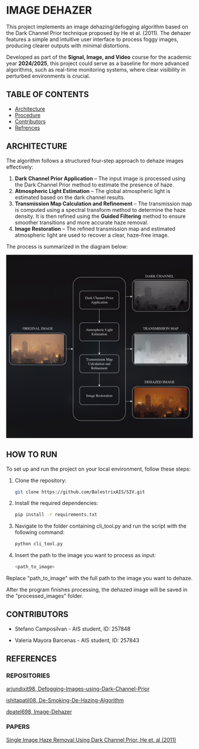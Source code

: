 # IMAGE DEHAZER

This project implements an image dehazing/defogging algorithm based on the Dark Channel Prior technique proposed by He et al. (2011). The dehazer features a simple and intuitive user interface to process foggy images, producing clearer outputs with minimal distortions.

Developed as part of the **Signal, Image, and Video** course for the academic year **2024/2025**, this project could serve as a baseline for more advanced algorithms, such as real-time monitoring systems, where clear visibility in perturbed environments is crucial.

## TABLE OF CONTENTS

- [Architecture](#architecture)
- [Procedure](#procedure)
- [Contributors](#contributors)
- [Refrences](#references)

## ARCHITECTURE

The algorithm follows a structured four-step approach to dehaze images effectively:

1. **Dark Channel Prior Application** – The input image is processed using the Dark Channel Prior method to estimate the presence of haze.
2. **Atmospheric Light Estimation** – The global atmospheric light is estimated based on the dark channel results.
3. **Transmission Map Calculation and Refinement** – The transmission map is computed using a spectral transform method to determine the haze density. It is then refined using the **Guided Filtering** method to ensure smoother transitions and more accurate haze removal.
4. **Image Restoration** – The refined transmission map and estimated atmospheric light are used to recover a clear, haze-free image.

The process is summarized in the diagram below:

![Architecture](images/architecture.png)

## HOW TO RUN

To set up and run the project on your local environment, follow these steps:

1. Clone the repository:
   ```sh
   git clone https://github.com/BalestrixAIS/SIV.git
   ```
2. Install the required dependencies:
   ```sh
   pip install -r requirements.txt
   ```
3. Navigate to the folder containing cli_tool.py and run the    script with the following command:
   ```sh
   python cli_tool.py
   ```
4. Insert the path to the image you want to process as input:
   ```sh
   <path_to_image>
   ```

Replace "path_to_image" with the full path to the image you want to dehaze.

After the program finishes processing, the dehazed image will be saved in the "processed_images" folder.

## CONTRIBUTORS

- Stefano Camposilvan - AIS student, ID: 257848

- Valeria Mayora Barcenas - AIS student, ID: 257843

## REFERENCES

### REPOSITORIES
[arjundixit98, Defogging-Images-using-Dark-Channel-Prior](https://github.com/arjundixit98/Defogging-Images-using-Dark-Channel-Prior.git)

[ishitapatil08, De-Smoking-De-Hazing-Algorithm](https://github.com/ishitapatil08/De-Smoking-De-Hazing-Algorithm.git)

[dpatel698, Image-Dehazer](https://github.com/dpatel698/Image-Dehazer.git)

### PAPERS
[Single Image Haze Removal Using Dark Channel Prior, He et. al (2011)](https://projectsweb.cs.washington.edu/research/insects/CVPR2009/award/hazeremv_drkchnl.pdf)